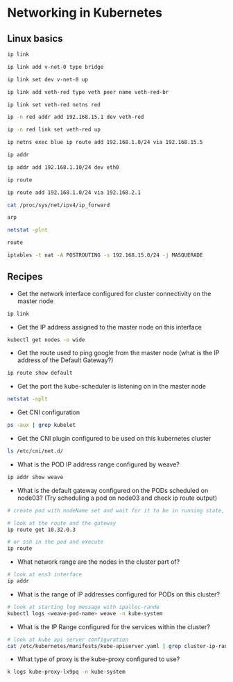 # Networking in Kubernetes

## Linux basics

```bash
ip link

ip link add v-net-0 type bridge

ip link set dev v-net-0 up

ip link add veth-red type veth peer name veth-red-br

ip link set veth-red netns red

ip -n red addr add 192.168.15.1 dev veth-red

ip -n red link set veth-red up

ip netns exec blue ip route add 192.168.1.0/24 via 192.168.15.5

ip addr

ip addr add 192.168.1.10/24 dev eth0

ip route

ip route add 192.168.1.0/24 via 192.168.2.1

cat /proc/sys/net/ipv4/ip_forward

arp

netstat -plnt

route

iptables -t nat -A POSTROUTING -s 192.168.15.0/24 -j MASQUERADE
```

## Recipes

- Get the network interface configured for cluster connectivity on the master node

```bash
ip link
```

- Get the IP address assigned to the master node on this interface

```bash
kubectl get nodes -o wide
```

- Get the route used to ping google from the master node (what is the IP address of the Default Gateway?)

```bash
ip route show default
```

- Get the port the kube-scheduler is listening on in the master node

```bash
netstat -nplt
```

- Get CNI configuration

```bash
ps -aux | grep kubelet
```

- Get the CNI plugin configured to be used on this kubernetes cluster

```bash
ls /etc/cni/net.d/
```

- What is the POD IP address range configured by weave?

```bash
ip addr show weave
```

- What is the default gateway configured on the PODs scheduled on node03? (Try scheduling a pod on node03 and check ip route output)

```bash
# create pod with nodeName set and wait for it to be in running state, get its ip

# look at the route and the gateway
ip route get 10.32.0.3

# or ssh in the pod and execute
ip route
```

- What network range are the nodes in the cluster part of?

```bash
# look at ens3 interface
ip addr
```

- What is the range of IP addresses configured for PODs on this cluster?

```bash
# look at starting log message with ipalloc-rande
kubectl logs <weave-pod-name> weave -n kube-system
```

- What is the IP Range configured for the services within the cluster?

```bash
# look at kube api server configuration
cat /etc/kubernetes/manifests/kube-apiserver.yaml | grep cluster-ip-range
```

- What type of proxy is the kube-proxy configured to use?

```bash
k logs kube-proxy-lx9pq -n kube-system
```
